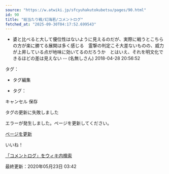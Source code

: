 ```yaml
---
source: "https://w.atwiki.jp/sfcyuhakutokubetsu/pages/90.html"
id: 90
title: "総当たり戦/幻海若/コメントログ"
fetched_at: "2025-09-30T04:17:52.699543"
---
```


* 婆と比べると大して優位性はないように見えるのだが、実際に戦うとこちらの方が楽に勝てる展開は多く感じる　霊撃の判定こそ大差ないものの、威力が上昇している点が地味に効いてるのだろうか　とはいえ、それを明文化できるほどの差は見えない -- (名無しさん) 2018-04-28 20:56:52

タグ：

+ タグ編集

* タグ：

キャンセル
保存

タグの更新に失敗しました

エラーが発生しました。ページを更新してください。

[ページを更新](https://w.atwiki.jp/sfcyuhakutokubetsu/pages/90.html)

いいね！

[「コメントログ」をウィキ内検索](https://w.atwiki.jp//w.atwiki.jp/sfcyuhakutokubetsu/search?andor=and&keyword=%E3%82%B3%E3%83%A1%E3%83%B3%E3%83%88%E3%83%AD%E3%82%B0)

最終更新：2020年05月23日 03:42
